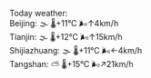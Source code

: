 Today weather:  
Beijing: 🌫  🌡️+11°C 🌬️↑4km/h  
Tianjin: 🌫  🌡️+12°C 🌬️↑15km/h  
Shijiazhuang: 🌫  🌡️+11°C 🌬️←4km/h  
Tangshan: ⛅️  🌡️+15°C 🌬️↗21km/h  
